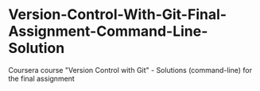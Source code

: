 # Version-Control-With-Git-Final-Assignment-Command-Line-Solution
Coursera course "Version Control with Git" - Solutions (command-line) for the final assignment 

